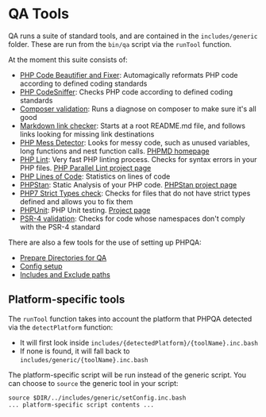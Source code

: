 # QA Tools

QA runs a suite of standard tools, and are contained in the `includes/generic` folder. These are run from the `bin/qa` script via the `runTool` function.

At the moment this suite consists of:

- [PHP Code Beautifier and Fixer](../includes/generic/beautifierFixer.inc.bash): Automagically reformats PHP code according to defined coding standards
- [PHP CodeSniffer](../includes/generic/codeSniffer.inc.bash): Checks PHP code according to defined coding standards
- [Composer validation](../includes/generic/composerChecks.inc.bash): Runs a diagnose on composer to make sure it's all good
- [Markdown link checker](../includes/generic/markdownLinks.inc.bash): Starts at a root README.md file, and follows links looking for missing link destinations
- [PHP Mess Detector](../includes/generic/messDetector.inc.bash): Looks for messy code, such as unused variables, long functions and nest function calls. [PHPMD homepage](https://phpmd.org/)
- [PHP Lint](../includes/generic/phpLint.inc.bash): Very fast PHP linting process. Checks for syntax errors in your PHP files. [PHP Parallel Lint project page](https://github.com/JakubOnderka/PHP-Parallel-Lint)
- [PHP Lines of Code](../includes/generic/phploc.inc.bash): Statistics on lines of code
- [PHPStan](../includes/generic/phpstan.inc.bash): Static Analysis of your PHP code. [PHPStan project page](https://github.com/phpstan/phpstan)
- [PHP7 Strict Types check](../includes/generic/phpStrictTypes.inc.bash): Checks for files that do not have strict types defined and allows you to fix them
- [PHPUnit](../includes/generic/phpunit.inc.bash): PHP Unit testing. [Project page](https://github.com/phpstan/phpstan)
- [PSR-4 validation](../includes/generic/psr4Validate.inc.bash): Checks for code whose namespaces don't comply with the PSR-4 standard

There are also a few tools for the use of setting up PHPQA:

- [Prepare Directories for QA](../includes/generic/prepareDirectories.inc.bash)
- [Config setup](../includes/generic/setConfig.inc.bash)
- [Includes and Exclude paths](../includes/generic/setPaths.inc.bash)

## Platform-specific tools

The `runTool` function takes into account the platform that PHPQA detected via the `detectPlatform` function:

- It will first look inside `includes/{detectedPlatform}/{toolName}.inc.bash`
- If none is found, it will fall back to `includes/generic/{toolName}.inc.bash`

The platform-specific script will be run instead of the generic script. You can choose to `source` the generic tool in your script:

```
source $DIR/../includes/generic/setConfig.inc.bash
... platform-specific script contents ...
```

